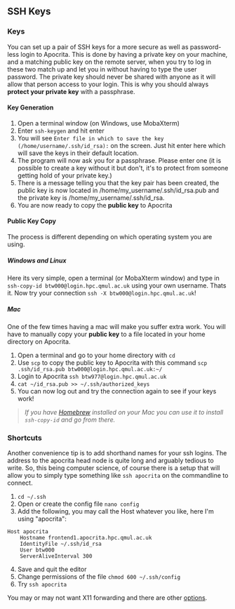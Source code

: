## SSH Keys

### Keys
You can set up a pair of SSH keys for a more secure as well as password-less login to Apocrita. This is done by having a private key on your machine, and a matching public key on the remote server, when you try to log in these two match up and let you in without having to type the user password. The private key should never be shared with anyone as it will allow that person access to your login. This is why you should always **protect your private key** with a passphrase.

#### Key Generation
1. Open a terminal window (on Windows, use MobaXterm)
2. Enter `ssh-keygen` and hit enter
3. You will see `Enter file in which to save the key (/home/username/.ssh/id_rsa):` on the screen. Just hit enter here which will save the keys in their default location.
4. The program will now ask you for a passphrase. Please enter one (it is possible to create a key without it but don't, it's to protect from someone getting hold of your private key.)
5. There is a message telling you that the key pair has been created, the public key is now located in /home/my\_username/.ssh/id\_rsa.pub and the private key is /home/my\_username/.ssh/id\_rsa.
6. You are now ready to copy the **public key** to Apocrita

#### Public Key Copy
The process is different depending on which operating system you are using. 

##### Windows and Linux
Here its very simple, open a terminal (or MobaXterm window) and type in `ssh-copy-id btw000@login.hpc.qmul.ac.uk` using your own username. Thats it. Now try your connection `ssh -X btw000@login.hpc.qmul.ac.uk`!

##### Mac
One of the few times having a mac will make you suffer extra work. You will have to manually copy your **public key** to a file located in your home directory on Apocrita.

1. Open a terminal and go to your home directory with `cd`
2. Use `scp` to copy the public key to Apocrita with this command `scp .ssh/id_rsa.pub btw000@login.hpc.qmul.ac.uk:~/`
3. Login to Apocrita `ssh btw977@login.hpc.qmul.ac.uk`
4. `cat ~/id_rsa.pub >> ~/.ssh/authorized_keys`
5. You can now log out and try the connection again to see if your keys work!

>*If you have [Homebrew](http://brew.sh/) installed on your Mac you can use it to install `ssh-copy-id` and go from there.*


### Shortcuts
Another convenience tip is to add shorthand names for your ssh logins. The address to the apocrita head node is quite long and arguably tedious to write. So, this being computer science, of course there is a setup that will allow you to simply type something like `ssh apocrita` on the commandline to connect.

1. `cd ~/.ssh`
2. Open or create the config file `nano config`
3. Add the following, you may call the Host whatever you like, here I'm using "apocrita":
```
Host apocrita
	Hostname frontend1.apocrita.hpc.qmul.ac.uk
	IdentityFile ~/.ssh/id_rsa
	User btw000
	ServerAliveInterval 300
```
4. Save and quit the editor
5. Change permissions of the file `chmod 600 ~/.ssh/config`
6. Try `ssh apocrita`

You may or may not want X11 forwarding and there are other [options](http://linux.die.net/man/5/ssh_config).




